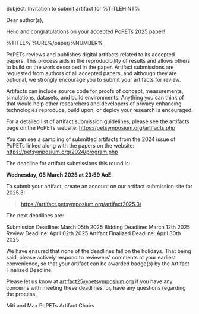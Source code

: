Subject: Invitation to submit artifact for %TITLEHINT%

Dear author(s),

Hello and congratulations on your accepted PoPETs 2025 paper!

%TITLE%
%URL%/paper/%NUMBER%

PoPETs reviews and publishes digital artifacts related to its accepted papers. This process aids in the reproducibility of results and allows others to build on the work described in the paper. Artifact submissions are requested from authors of all accepted papers, and although they are optional, we strongly encourage you to submit your artifacts for review.

Artifacts can include source code for proofs of concept, measurements, simulations, datasets, and build environments. Anything you can think of that would help other researchers and developers of privacy enhancing technologies reproduce, build upon, or deploy your research is encouraged.

For a detailed list of artifact submission guidelines, please see the artifacts page on the PoPETs website: https://petsymposium.org/artifacts.php

You can see a sampling of submitted artifacts from the 2024 issue of PoPETs linked along with the papers on the website:
https://petsymposium.org/2024/program.php

The deadline for artifact submissions this round is:

  **Wednesday, 05 March 2025 at 23:59 AoE**.

To submit your artifact, create an account on our artifact submission
site for 2025.3: 
  > https://artifact.petsymposium.org/artifact2025.3/ 

The next deadlines are:

Submission Deadline:          March 05th 2025
Bidding Deadline:             March 12th 2025
Review Deadline:              April 02th 2025
Artifact Finalized Deadline:  April 30th 2025

We have ensured that none of the deadlines fall on the holidays. That being said, please actively respond to reviewers' comments at your earliest convenience, so that your artifact can be awarded badge(s) by the Artifact Finalized Deadline.

Please let us know at <artifact25@petsymposium.org>  if you have any concerns with meeting these deadlines, or, have any questions regarding the process.

Miti and Max
PoPETs Artifact Chairs
